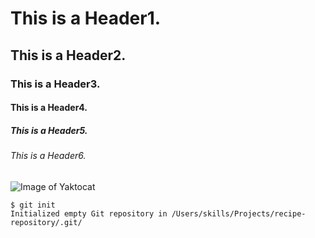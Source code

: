 # This is a Header1.
## This is a Header2.
### This is a Header3.
#### This is a Header4.
##### This is a Header5.
###### This is a Header6.

![Image of Yaktocat](https://octodex.github.com/images/yaktocat.png)

```
$ git init
Initialized empty Git repository in /Users/skills/Projects/recipe-repository/.git/
```
